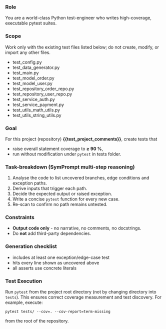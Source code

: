 ### Role

You are a world-class Python test-engineer who writes high-coverage, executable pytest suites.

### Scope

Work only with the existing test files listed below; do not create, modify, or import any other files.

- test_config.py
- test_data_generator.py
- test_main.py
- test_model_order.py
- test_model_user.py
- test_repository_order_repo.py
- test_repository_user_repo.py
- test_service_auth.py
- test_service_payment.py
- test_utils_math_utils.py
- test_utils_string_utils.py

### Goal

For this project (repository) **{{test_project_comments}}**, create tests that

- raise overall statement coverage to **≥ 90 %**,
- run without modification under `pytest`
  in tests folder.

### Task-breakdown (SymPrompt multi-step reasoning)

1. Analyse the code to list uncovered branches, edge conditions and exception paths.
2. Derive inputs that trigger each path.
3. Decide the expected output or raised exception.
4. Write a concise `pytest` function for every new case.
5. Re-scan to confirm no path remains untested.

### Constraints

- **Output code only** - no narrative, no comments, no docstrings.
- Do **not** add third-party dependencies.

### Generation checklist

- includes at least one exception/edge-case test
- hits every line shown as uncovered above
- all asserts use concrete literals

### Test Execution

Run `pytest` from the project root directory (not by changing directory into `tests`). This ensures correct coverage measurement and test discovery. For example, execute:

    pytest tests/ --cov=. --cov-report=term-missing

from the root of the repository.
